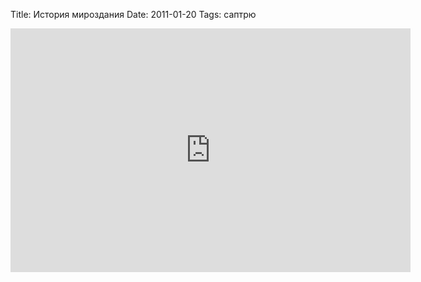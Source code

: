 Title: История мироздания
Date: 2011-01-20
Tags: саптрю

<div class="text"><p><iframe title="YouTube video player" class="youtube-player" type="text/html" width="640" height="390" src="http://www.youtube.com/embed/cNT_A6m1X-U" frameborder="0" allowfullscreen="allowfullscreen"></iframe></p></div>